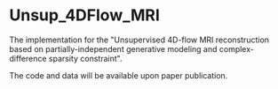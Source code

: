 # Unsup_4DFlow_MRI
The implementation for the "Unsupervised 4D-flow MRI reconstruction based on partially-independent generative modeling and complex-difference sparsity constraint".

The code and data will be available upon paper publication.
